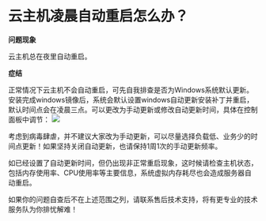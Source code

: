 # 云主机凌晨自动重启怎么办？
**问题现象**

云主机总在夜里自动重启。

**症结**

正常情况下云主机不会自动重启，可先自我排查是否为Windows系统默认更新。安装完成windows镜像后，系统会默认设置windows自动更新安装补丁并重启，默认时间点会在凌晨三点。可以更改为手动更新或修改自动更新时间，具体在控制面板中调节：
![](https://github.com/jdcloudcom/cn/blob/edit/image/Elastic-Compute/Virtual-Machine/Windows/%E4%BA%91%E4%B8%BB%E6%9C%BA%E5%87%8C%E6%99%A8%E8%87%AA%E5%8A%A8%E9%87%8D%E5%90%AF%E6%80%8E%E4%B9%88%E5%8A%9E01.png)

考虑到病毒肆虐，并不建议大家改为手动更新，可以尽量选择负载低、业务少的时间点更新！如果坚持关闭自动更新，也请保持1周1次的手动更新频率。



 如已经设置了自动更新时间，但仍出现非正常重启现象，这时候请检查主机状态，包括内存使用率、CPU使用率等主要信息，系统虚拟内存耗尽也会造成服务器自动重启。




如果你的问题自查后不在上述范围之列，请联系售后技术支持，将有更专业的技术服务队为你排忧解难！